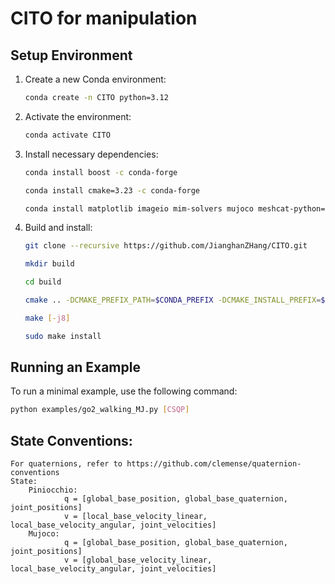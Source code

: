 # CITO for manipulation

## Setup Environment

1. Create a new Conda environment:
    ```bash
    conda create -n CITO python=3.12
    ```
   
2. Activate the environment:
    ```bash
    conda activate CITO
    ```

3. Install necessary dependencies:

    ```bash
    conda install boost -c conda-forge
    ```

    ```bash
    conda install cmake=3.23 -c conda-forge
    ```

    ```bash
    conda install matplotlib imageio mim-solvers mujoco meshcat-python=0.3.0 -c conda-forge
    ```

    
4. Build and install:
   ```bash
   git clone --recursive https://github.com/JianghanZHang/CITO.git 
   ```
   ```bash
   mkdir build
   ```
   ```bash
   cd build
   ```
   ```bash
   cmake .. -DCMAKE_PREFIX_PATH=$CONDA_PREFIX -DCMAKE_INSTALL_PREFIX=$CONDA_PREFIX -DCMAKE_BUILD_TYPE=Release
   ```
   ```bash
   make [-j8]
   ```
   ```bash
   sudo make install 
    ```

## Running an Example

To run a minimal example, use the following command:

```bash
python examples/go2_walking_MJ.py [CSQP]
```
## State Conventions:
    For quaternions, refer to https://github.com/clemense/quaternion-conventions
    State:
        Piniocchio:
                q = [global_base_position, global_base_quaternion, joint_positions]
                v = [local_base_velocity_linear, local_base_velocity_angular, joint_velocities]
        Mujoco:
                q = [global_base_position, global_base_quaternion, joint_positions]
                v = [global_base_velocity_linear, local_base_velocity_angular, joint_velocities]
